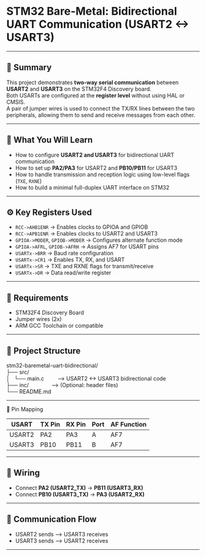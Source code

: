 # STM32 Bare-Metal: Bidirectional UART Communication (USART2 <-> USART3)

---

## 📌 Summary

This project demonstrates **two-way serial communication** between **USART2** and **USART3** on the STM32F4 Discovery board.  
Both USARTs are configured at the **register level** without using HAL or CMSIS.  
A pair of jumper wires is used to connect the TX/RX lines between the two peripherals, allowing them to send and receive messages from each other.

---

## 🧠 What You Will Learn

- How to configure **USART2 and USART3** for bidirectional UART communication
- How to set up **PA2/PA3** for USART2 and **PB10/PB11** for USART3
- How to handle transmission and reception logic using low-level flags (`TXE`, `RXNE`)
- How to build a minimal full-duplex UART interface on STM32

---

## ⚙️ Key Registers Used

- `RCC->AHB1ENR` → Enables clocks to GPIOA and GPIOB
- `RCC->APB1ENR` → Enables clocks to USART2 and USART3
- `GPIOA->MODER`, `GPIOB->MODER` → Configures alternate function mode
- `GPIOA->AFRL`, `GPIOB->AFRH` → Assigns AF7 for USART pins
- `USARTx->BRR` → Baud rate configuration
- `USARTx->CR1` → Enables TX, RX, and USART
- `USARTx->SR`  → TXE and RXNE flags for transmit/receive
- `USARTx->DR`  → Data read/write register

---

## 🔧 Requirements

- STM32F4 Discovery Board
- Jumper wires (2x)
- ARM GCC Toolchain or compatible

---

📁 Project Structure
--------------------

stm32-baremetal-uart-bidirectional/\
├── src/\
│   └── main.c         --> USART2 <-> USART3 bidirectional code\
├── inc/               --> (Optional: header files)\
└── README.md

---

🧭 Pin Mapping

| USART     | TX Pin | RX Pin | Port | AF Function |
|-----------|--------|--------|------|-------------|
| USART2    | PA2    | PA3    | A    | AF7         |
| USART3    | PB10   | PB11   | B    | AF7         |

---

## 🔌 Wiring

- Connect **PA2 (USART2_TX)** → **PB11 (USART3_RX)**
- Connect **PB10 (USART3_TX)** → **PA3 (USART2_RX)**

---

## 🔁 Communication Flow
- USART2 sends –> USART3 receives
- USART3 sends –> USART2 receives
---
